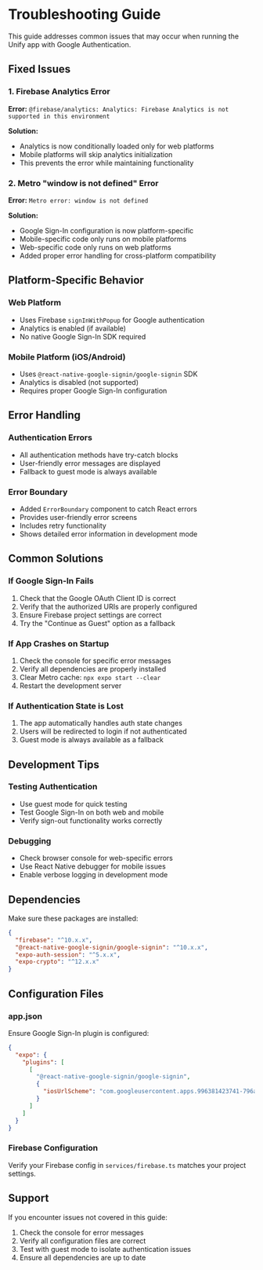 # Troubleshooting Guide

This guide addresses common issues that may occur when running the Unify app with Google Authentication.

## Fixed Issues

### 1. Firebase Analytics Error
**Error:** `@firebase/analytics: Analytics: Firebase Analytics is not supported in this environment`

**Solution:** 
- Analytics is now conditionally loaded only for web platforms
- Mobile platforms will skip analytics initialization
- This prevents the error while maintaining functionality

### 2. Metro "window is not defined" Error
**Error:** `Metro error: window is not defined`

**Solution:**
- Google Sign-In configuration is now platform-specific
- Mobile-specific code only runs on mobile platforms
- Web-specific code only runs on web platforms
- Added proper error handling for cross-platform compatibility

## Platform-Specific Behavior

### Web Platform
- Uses Firebase `signInWithPopup` for Google authentication
- Analytics is enabled (if available)
- No native Google Sign-In SDK required

### Mobile Platform (iOS/Android)
- Uses `@react-native-google-signin/google-signin` SDK
- Analytics is disabled (not supported)
- Requires proper Google Sign-In configuration

## Error Handling

### Authentication Errors
- All authentication methods have try-catch blocks
- User-friendly error messages are displayed
- Fallback to guest mode is always available

### Error Boundary
- Added `ErrorBoundary` component to catch React errors
- Provides user-friendly error screens
- Includes retry functionality
- Shows detailed error information in development mode

## Common Solutions

### If Google Sign-In Fails
1. Check that the Google OAuth Client ID is correct
2. Verify that the authorized URIs are properly configured
3. Ensure Firebase project settings are correct
4. Try the "Continue as Guest" option as a fallback

### If App Crashes on Startup
1. Check the console for specific error messages
2. Verify all dependencies are properly installed
3. Clear Metro cache: `npx expo start --clear`
4. Restart the development server

### If Authentication State is Lost
1. The app automatically handles auth state changes
2. Users will be redirected to login if not authenticated
3. Guest mode is always available as a fallback

## Development Tips

### Testing Authentication
- Use guest mode for quick testing
- Test Google Sign-In on both web and mobile
- Verify sign-out functionality works correctly

### Debugging
- Check browser console for web-specific errors
- Use React Native debugger for mobile issues
- Enable verbose logging in development mode

## Dependencies

Make sure these packages are installed:
```json
{
  "firebase": "^10.x.x",
  "@react-native-google-signin/google-signin": "^10.x.x",
  "expo-auth-session": "^5.x.x",
  "expo-crypto": "^12.x.x"
}
```

## Configuration Files

### app.json
Ensure Google Sign-In plugin is configured:
```json
{
  "expo": {
    "plugins": [
      [
        "@react-native-google-signin/google-signin",
        {
          "iosUrlScheme": "com.googleusercontent.apps.996381423741-796ag40mjfpdegth9ntd0cf65jud61i8"
        }
      ]
    ]
  }
}
```

### Firebase Configuration
Verify your Firebase config in `services/firebase.ts` matches your project settings.

## Support

If you encounter issues not covered in this guide:
1. Check the console for error messages
2. Verify all configuration files are correct
3. Test with guest mode to isolate authentication issues
4. Ensure all dependencies are up to date
